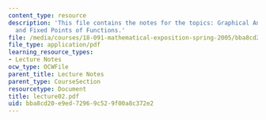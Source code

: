 ```yaml
---
content_type: resource
description: 'This file contains the notes for the topics: Graphical Analysis of Orbits
  and Fixed Points of Functions.'
file: /media/courses/18-091-mathematical-exposition-spring-2005/bba8cd20e9ed72969c529f00a8c372e2_lecture02.pdf
file_type: application/pdf
learning_resource_types:
- Lecture Notes
ocw_type: OCWFile
parent_title: Lecture Notes
parent_type: CourseSection
resourcetype: Document
title: lecture02.pdf
uid: bba8cd20-e9ed-7296-9c52-9f00a8c372e2
---
```

